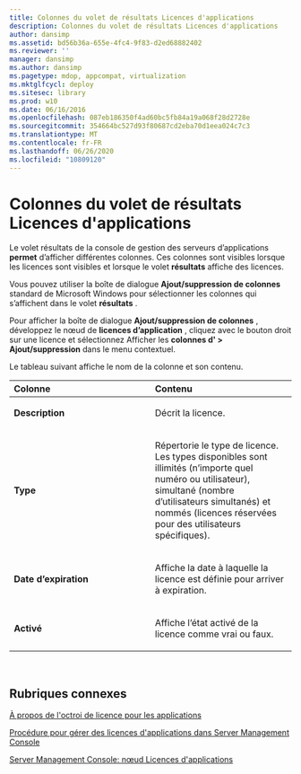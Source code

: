 ```yaml
---
title: Colonnes du volet de résultats Licences d'applications
description: Colonnes du volet de résultats Licences d'applications
author: dansimp
ms.assetid: bd56b36a-655e-4fc4-9f83-d2ed68882402
ms.reviewer: ''
manager: dansimp
ms.author: dansimp
ms.pagetype: mdop, appcompat, virtualization
ms.mktglfcycl: deploy
ms.sitesec: library
ms.prod: w10
ms.date: 06/16/2016
ms.openlocfilehash: 087eb186350f4ad60bc5fb84a19a068f28d2728e
ms.sourcegitcommit: 354664bc527d93f80687cd2eba70d1eea024c7c3
ms.translationtype: MT
ms.contentlocale: fr-FR
ms.lasthandoff: 06/26/2020
ms.locfileid: "10809120"
---
```

# Colonnes du volet de résultats Licences d'applications


Le volet résultats de la console de gestion des serveurs d’applications **permet** d’afficher différentes colonnes. Ces colonnes sont visibles lorsque les licences sont visibles et lorsque le volet **résultats** affiche des licences.

Vous pouvez utiliser la boîte de dialogue **Ajout/suppression de colonnes** standard de Microsoft Windows pour sélectionner les colonnes qui s’affichent dans le volet **résultats** .

Pour afficher la boîte de dialogue **Ajout/suppression de colonnes** , développez le nœud de **licences d’application** , cliquez avec le bouton droit sur une licence et sélectionnez Afficher les **colonnes d' &gt; Ajout/suppression** dans le menu contextuel.

Le tableau suivant affiche le nom de la colonne et son contenu.

<table>
<colgroup>
<col width="50%" />
<col width="50%" />
</colgroup>
<thead>
<tr class="header">
<th align="left">Colonne</th>
<th align="left">Contenu</th>
</tr>
</thead>
<tbody>
<tr class="odd">
<td align="left"><p><strong>Description</strong></p></td>
<td align="left"><p>Décrit la licence.</p></td>
</tr>
<tr class="even">
<td align="left"><p><strong>Type</strong></p></td>
<td align="left"><p>Répertorie le type de licence. Les types disponibles sont illimités (n’importe quel numéro ou utilisateur), simultané (nombre d’utilisateurs simultanés) et nommés (licences réservées pour des utilisateurs spécifiques).</p></td>
</tr>
<tr class="odd">
<td align="left"><p><strong>Date d’expiration</strong></p></td>
<td align="left"><p>Affiche la date à laquelle la licence est définie pour arriver à expiration.</p></td>
</tr>
<tr class="even">
<td align="left"><p><strong>Activé</strong></p></td>
<td align="left"><p>Affiche l’état activé de la licence comme vrai ou faux.</p></td>
</tr>
</tbody>
</table>

 

## Rubriques connexes


[À propos de l'octroi de licence pour les applications](about-application-licensing.md)

[Procédure pour gérer des licences d'applications dans Server Management Console](how-to-manage-application-licenses-in-the-server-management-console.md)

[Server Management Console: nœud Licences d'applications](server-management-console-application-licenses-node.md)

 

 





